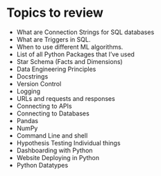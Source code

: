 # Topics to review
- What are Connection Strings for SQL databases
- What are Triggers in SQL.
- When to use different ML algorithms.
- List of all Python Packages that I’ve used
- Star Schema (Facts and Dimensions)
- Data Engineering Principles
- Docstrings
- Version Control
- Logging
- URLs and requests and responses
- Connecting to APIs
- Connecting to Databases
- Pandas
- NumPy
- Command Line and shell
- Hypothesis Testing Individual things
- Dashboarding with Python
- Website Deploying in Python
- Python Datatypes